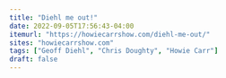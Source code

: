 ```yaml
---
title: "Diehl me out!"
date: 2022-09-05T17:56:43-04:00
itemurl: "https://howiecarrshow.com/diehl-me-out/"
sites: "howiecarrshow.com"
tags: ["Geoff Diehl", "Chris Doughty", "Howie Carr"]
draft: false
---
```


